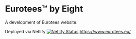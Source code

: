 # Eurotees™ by Eight
A development of Eurotees website.


Deployed via Netlify [![Netlify Status](https://api.netlify.com/api/v1/badges/58e5f19f-eb84-4f98-8477-a7fa7ea4a88d/deploy-status)](https://app.netlify.com/sites/eightsquare/deploys)
https://www.eurotees.eu/


